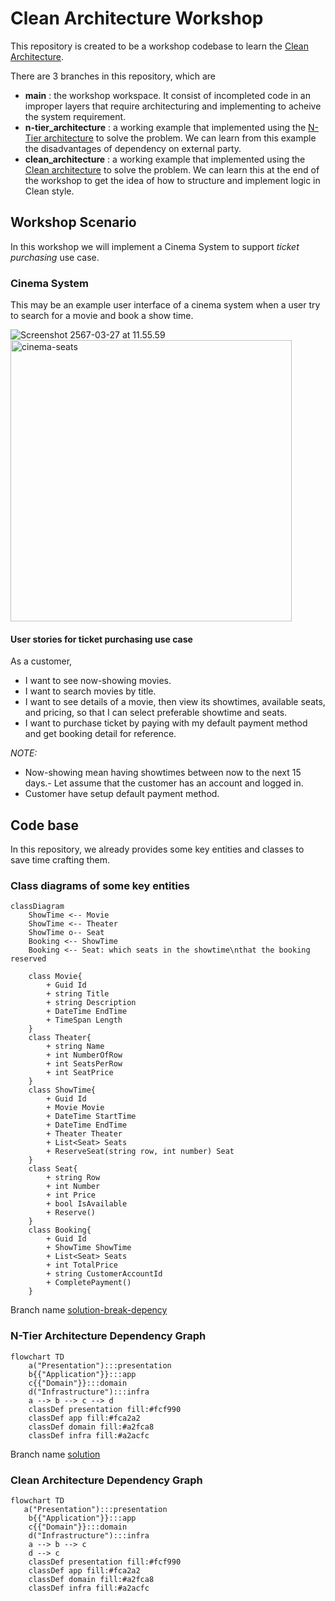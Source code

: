 # Clean Architecture Workshop

This repository is created to be a workshop codebase to learn the [Clean Architecture](https://blog.cleancoder.com/uncle-bob/2012/08/13/the-clean-architecture.html).

There are 3 branches in this repository, which are

- **main** : the workshop workspace. It consist of incompleted code in an improper layers that require architecturing and implementing to acheive the system requirement.
- **n-tier_architecture** : a working example that implemented using the [N-Tier architecture](https://stackify.com/n-tier-architecture/) to solve the problem. We can learn from this example the disadvantages of dependency on external party.
- **clean_architecture** : a working example that implemented using the [Clean architecture](https://blog.cleancoder.com/uncle-bob/2012/08/13/the-clean-architecture.html) to solve the problem. We can learn this at the end of the workshop to get the idea of how to structure and implement logic in Clean style.

## Workshop Scenario

In this workshop we will implement a Cinema System to support _ticket purchasing_ use case.

### Cinema System

This may be an example user interface of a cinema system when a user try to search for a movie and book a show time.

![Screenshot 2567-03-27 at 11.55.59](https://i.imgur.com/i7gWBJr.png)
<img src="https://i.imgur.com/bZ7ayPV.png" alt="cinema-seats" width="450"/>

#### User stories for ticket purchasing use case

As a customer,​

- I want to see now-showing movies.​
- I want to search movies by title.​
- I want to see details of a movie, then view its showtimes, available seats, and pricing, so that I can select preferable showtime and seats.​
- I want to purchase ticket by paying with my default payment method and get booking detail for reference.​

_NOTE:_

- Now-showing mean having showtimes between now to the next 15 days.- Let assume that the customer has an account and logged in.​
- Customer have setup default payment method.​

## Code base

In this repository, we already provides some key entities and classes to save time crafting them.

### Class diagrams of some key entities

```mermaid
classDiagram
    ShowTime <-- Movie
    ShowTime <-- Theater
    ShowTime o-- Seat
    Booking <-- ShowTime
    Booking <-- Seat: which seats in the showtime\nthat the booking reserved

    class Movie{
        + Guid Id
        + string Title
        + string Description
        + DateTime EndTime
        + TimeSpan Length
    }
    class Theater{
        + string Name
        + int NumberOfRow
        + int SeatsPerRow
        + int SeatPrice
    }
    class ShowTime{
        + Guid Id
        + Movie Movie
        + DateTime StartTime
        + DateTime EndTime
        + Theater Theater
        + List<Seat> Seats
        + ReserveSeat(string row, int number) Seat
    }
    class Seat{
        + string Row
        + int Number
        + int Price
        + bool IsAvailable
        + Reserve()
    }
    class Booking{
        + Guid Id
        + ShowTime ShowTime
        + List<Seat> Seats
        + int TotalPrice
        + string CustomerAccountId
        + CompletePayment()
    }
```

Branch name [solution-break-depency](https://github.com/rachanee-tw/dotrez-training-clean/tree/solution-break-dependency)

### N-Tier Architecture Dependency Graph

```mermaid
flowchart TD
    a("Presentation"):::presentation
    b{{"Application"}}:::app
    c{{"Domain"}}:::domain
    d("Infrastructure"):::infra
    a --> b --> c --> d
    classDef presentation fill:#fcf990
    classDef app fill:#fca2a2
    classDef domain fill:#a2fca8
    classDef infra fill:#a2acfc
```

Branch name [solution](https://github.com/rachanee-tw/dotrez-training-clean/tree/solution)

### Clean Architecture Dependency Graph

```mermaid
flowchart TD
   a("Presentation"):::presentation
    b{{"Application"}}:::app
    c{{"Domain"}}:::domain
    d("Infrastructure"):::infra
    a --> b --> c
    d --> c
    classDef presentation fill:#fcf990
    classDef app fill:#fca2a2
    classDef domain fill:#a2fca8
    classDef infra fill:#a2acfc
```
